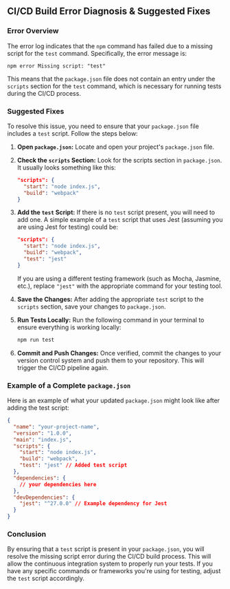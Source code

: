 ## CI/CD Build Error Diagnosis & Suggested Fixes

### Error Overview
The error log indicates that the `npm` command has failed due to a missing script for the `test` command. Specifically, the error message is:

```
npm error Missing script: "test"
```

This means that the `package.json` file does not contain an entry under the `scripts` section for the `test` command, which is necessary for running tests during the CI/CD process.

### Suggested Fixes

To resolve this issue, you need to ensure that your `package.json` file includes a `test` script. Follow the steps below:

1. **Open `package.json`:** Locate and open your project's `package.json` file.

2. **Check the `scripts` Section:**
   Look for the scripts section in `package.json`. It usually looks something like this:

   ```json
   "scripts": {
     "start": "node index.js",
     "build": "webpack"
   }
   ```

3. **Add the `test` Script:**
   If there is no `test` script present, you will need to add one. A simple example of a `test` script that uses Jest (assuming you are using Jest for testing) could be:

   ```json
   "scripts": {
     "start": "node index.js",
     "build": "webpack",
     "test": "jest"
   }
   ```

   If you are using a different testing framework (such as Mocha, Jasmine, etc.), replace `"jest"` with the appropriate command for your testing tool.

4. **Save the Changes:** After adding the appropriate `test` script to the `scripts` section, save your changes to `package.json`.

5. **Run Tests Locally:**
   Run the following command in your terminal to ensure everything is working locally:

   ```bash
   npm run test
   ```

6. **Commit and Push Changes:**
   Once verified, commit the changes to your version control system and push them to your repository. This will trigger the CI/CD pipeline again.

### Example of a Complete `package.json`
Here is an example of what your updated `package.json` might look like after adding the test script:

```json
{
  "name": "your-project-name",
  "version": "1.0.0",
  "main": "index.js",
  "scripts": {
    "start": "node index.js",
    "build": "webpack",
    "test": "jest" // Added test script
  },
  "dependencies": {
    // your dependencies here
  },
  "devDependencies": {
    "jest": "^27.0.0" // Example dependency for Jest
  }
}
```

### Conclusion
By ensuring that a `test` script is present in your `package.json`, you will resolve the missing script error during the CI/CD build process. This will allow the continuous integration system to properly run your tests. If you have any specific commands or frameworks you're using for testing, adjust the `test` script accordingly.